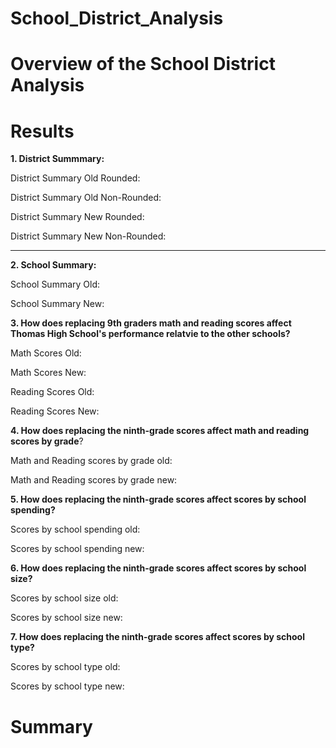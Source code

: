 # School_District_Analysis
# Overview of the School District Analysis
# Results

**1.  District Summmary:**

District Summary Old Rounded:

District Summary Old Non-Rounded:

District Summary New Rounded:

District Summary New Non-Rounded:

****
**2.  School Summary:**

School Summary Old:

School Summary New:


**3.  How does replacing 9th graders math and reading scores affect Thomas High School's performance relatvie to the other schools?**

Math Scores Old:

Math Scores New:

Reading Scores Old:

Reading Scores New:


**4.  How does replacing the ninth-grade scores affect math and reading scores by grade**?

Math and Reading scores by grade old:

Math and Reading scores by grade new:


**5.  How does replacing the ninth-grade scores affect scores by school spending?**

Scores by school spending old:

Scores by school spending new:







**6.  How does replacing the ninth-grade scores affect scores by school size?**

Scores by school size old:

Scores by school size new:











**7.  How does replacing the ninth-grade scores affect scores by school type?**


Scores by school type old:


Scores by school type new:






# Summary
